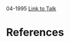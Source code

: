 

04-1995
[Link to Talk](https://www.churchofjesuschrist.org/study/general-conference/1995/04/young-women-session?lang=eng)



# References
